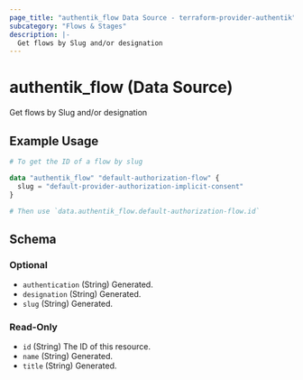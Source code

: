 ```yaml
---
page_title: "authentik_flow Data Source - terraform-provider-authentik"
subcategory: "Flows & Stages"
description: |-
  Get flows by Slug and/or designation
---
```


# authentik_flow (Data Source)

Get flows by Slug and/or designation

## Example Usage

```terraform
# To get the ID of a flow by slug

data "authentik_flow" "default-authorization-flow" {
  slug = "default-provider-authorization-implicit-consent"
}

# Then use `data.authentik_flow.default-authorization-flow.id`
```

<!-- schema generated by tfplugindocs -->
## Schema

### Optional

- `authentication` (String) Generated.
- `designation` (String) Generated.
- `slug` (String) Generated.

### Read-Only

- `id` (String) The ID of this resource.
- `name` (String) Generated.
- `title` (String) Generated.
